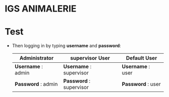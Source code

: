 # IGS ANIMALERIE

# Test

* Then logging in by typing **username** and **password**:


   Administrator        | supervisor User           | Default User
   ---------------------| -----------------------| -------------------
   **Username** : admin | **Username** : supervisor | **Username** : user
   **Password** : admin | **Password** : supervisor | **Password** : user
   
